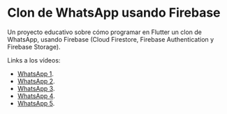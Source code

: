 # Clon de WhatsApp usando Firebase

Un proyecto educativo sobre cómo programar en Flutter un clon de WhatsApp,
usando Firebase (Cloud Firestore, Firebase Authentication y Firebase Storage).

Links a los vídeos:
* [WhatsApp 1](https://youtu.be/icJjza9OI98).
* [WhatsApp 2](https://youtu.be/mbY0v5tuBF8).
* [WhatsApp 3](https://youtu.be/kng9C82ZAIo).
* [WhatsApp 4](https://youtu.be/Rc8mXSPX3S8).
* [WhatsApp 5](https://youtu.be/8kvVxaOp8vE).
